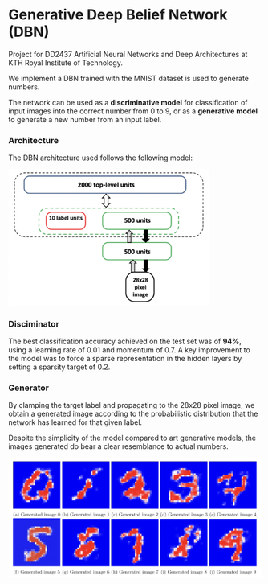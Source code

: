 # Generative Deep Belief Network (DBN)
Project for DD2437 Artificial Neural Networks and Deep Architectures at KTH Royal Institute of Technology.

We implement a DBN trained with the MNIST dataset is used to generate numbers. 

The network can be used as a **discriminative model** for classification of input images into the correct number from 0 to 9, or as a **generative model** to generate a new number from an input label.


### Architecture
The DBN architecture used follows the following model:

<img src="figs/model.png" width="400">

### Disciminator

The best classification accuracy achieved on the test set was of **94%**, using a learning rate of 0.01 and momentum of 0.7. 
A key improvement to the model was to force a sparse representation in the hidden layers by setting a sparsity target of 0.2.

### Generator

By clamping the target label and propagating to the 28x28 pixel image, we obtain a generated image according to the probabilistic distribution that the network has learned for that given label.

Despite the simplicity of the model compared to art generative models, the images generated do bear a clear resemblance to actual numbers.

<img src="figs/generated_numbers.png" width="600">
